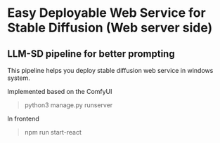 Easy Deployable Web Service for Stable Diffusion (Web server side)
=======
LLM-SD pipeline for better prompting
-----------

This pipeline helps you deploy stable diffusion web service in windows system.

Implemented based on the ComfyUI

> python3 manage.py runserver

In frontend

> npm run start-react
